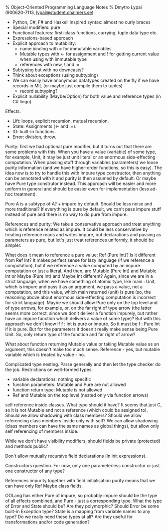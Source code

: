 % Object-Oriented Programming Language Notes
% Dmytro Lypai (900620-7113, lypai@student.chalmers.se)

* Python, C#, F# and Haskell inspired syntax: almost no curly braces
* Special modifiers: pure
* Functional features: first-class functions, currying, tuple data type etc.
* Expressions-based approach
* Explicit approach to mutability:
    + name binding with = for immutable variables
    + Mutable types with <- for assignment and ! for getting current value when using with immutable type
    + references with new, ! and :=
* Subtyping but with no downcasts?
* Think about exceptions (using subtyping)
* We can easily have anonymous datatypes created on the fly if we have records in MIL (or maybe just compile them to tuples)
    + record subtyping?
* Explicit nullability (Maybe/Option) for both value and reference types (in C# lingo)

Effects:

* Lift: loops, explicit recursion, mutual recursion.
* State: Assignments (<- and :=).
* IO: built-in functions.
* Error: division, throw.

Purity: first we had optional pure modifier, but it turns out that there are
some problems with this. When you have a value (variable) of some type, for
example, Unit, it may be just unit literal or an enormous side-effecting
computation. When passing stuff through variables (parameters) we loose purity
information (and we have higher-order functions, so this is easy). The idea now
is to try to handle this with Impure type constructor, then anything can be
annotated with it and purity is then assumed by default. Or maybe have Pure
type construtor instead. This approach will be easier and more uniform in
general and should be easier even for implementation (less ad-hoc treatment).

Pure A is a subtype of A? + impure by default. Should be less noise and more
traditional?
If everything is pure by default, we can't pass impure stuff instead of pure
and there is no way to do pure from impure.

References and purity: We take a conservative approach and treat anything which is
reference related as impure. It could be less conservative by treating
reference reads and writes impure, but declarations and passing as parameters
as pure, but let's just treat references uniformly, it should be simpler.

What does it mean to reference a pure value: Ref (Pure Int)? Is it different
from Ref Int? It makes perfect sense for lazy language (if we reference a
computation), but if we reference a value computed by an impure computation or
just a literal. And then, are Mutable (Pure Int) and Mutable Int or Maybe (Pure
Int) and Maybe Int different? Again, since we are in a strict language, when we
have something of atomic type, like main : Unit, which is impure and pass it as
an argument, we pass a value, not a computation, and this value, which main
returned (unit) is pure (so, the reasoning above about enormous side-effecting
computation is incorrect for strict language). Maybe we should allow Pure only
on the top level and of type arrows, for example, or, on the far right of type
arrow (the latter seems more correct, since we don't deliver a function
impurely, but rather have an impure function which delivers a value of some
type)? But with this approach we don't know if f : Int is pure or impure. So it
must be f : Pure Int if it is pure. But for the parameters it doesn't really
make sense being Pure Unit. So, only return type of the function and far right
of arrow?

What about function returning Mutable value or taking Mutable value as an
argument, this doesn't make too much sense.  Reference - yes, but mutable
variable which is treated by value - no.

Complicated type nesting. Parse generally and then let the type checker do the job.
Restrictions on well-formed types:
* variable declarations: nothing specific
* function parameters: Mutable and Pure are not allowed
* function return type: Mutable is not allowed
* Ref and Mutable on the top level (nested only via function arrows)

self reference inside classes. What type should it have? It seems that just
C, so it is not Mutable and not a reference (which could be assigned to).
Should we allow shadowing with class members? Should we allow referencing
class members inside only with self? We can allow shadowing (class members
can have the same names as global things), but allow only self referencing
of members inside.

While we don't have visibility modifiers, should fields be private
(protected) and methods public?

Don't allow mutually recursive field declarations (in init expressions).

Constructors question. For now, only one parameterless constructor or just one
constructor of any type?

References impurity together with field initialisation purity means that we can
have only Ref Maybe class fields.

OOLang has either Pure of impure, so probably impure should be the type of all
effects combined, and Pure - just a corresponding type. What the type of Error
and State should be? Are they polymorphic? Should Error be some built-in
Exception type? State is a mapping from variable names to any type?  Do we
really need these types at all? Are they useful for transformations and/or code
generation?

